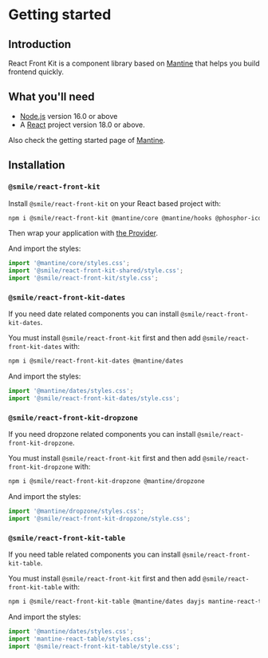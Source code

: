 # Getting started

## Introduction

React Front Kit is a component library based on [Mantine](https://mantine.dev/) that helps you build frontend quickly.

## What you'll need

- [Node.js](https://nodejs.org/en/download/) version 16.0 or above
- A [React](https://react.dev/) project version 18.0 or above.

Also check the getting started page of [Mantine](https://mantine.dev/getting-started/).

## Installation

### `@smile/react-front-kit`

Install `@smile/react-front-kit` on your React based project with:

```bash
npm i @smile/react-front-kit @mantine/core @mantine/hooks @phosphor-icons/react
```

Then wrap your application with [the Provider](./theme#custom-provider).

And import the styles:

```js
import '@mantine/core/styles.css';
import '@smile/react-front-kit-shared/style.css';
import '@smile/react-front-kit/style.css';
```

### `@smile/react-front-kit-dates`

If you need date related components you can install `@smile/react-front-kit-dates`.

You must install `@smile/react-front-kit` first and then add `@smile/react-front-kit-dates` with:

```bash
npm i @smile/react-front-kit-dates @mantine/dates
```

And import the styles:

```js
import '@mantine/dates/styles.css';
import '@smile/react-front-kit-dates/style.css';
```

### `@smile/react-front-kit-dropzone`

If you need dropzone related components you can install `@smile/react-front-kit-dropzone`.

You must install `@smile/react-front-kit` first and then add `@smile/react-front-kit-dropzone` with:

```bash
npm i @smile/react-front-kit-dropzone @mantine/dropzone
```

And import the styles:

```js
import '@mantine/dropzone/styles.css';
import '@smile/react-front-kit-dropzone/style.css';
```

### `@smile/react-front-kit-table`

If you need table related components you can install `@smile/react-front-kit-table`.

You must install `@smile/react-front-kit` first and then add `@smile/react-front-kit-table` with:

```bash
npm i @smile/react-front-kit-table @mantine/dates dayjs mantine-react-table@beta @tabler/icons-react
```

And import the styles:

```js
import '@mantine/dates/styles.css';
import 'mantine-react-table/styles.css';
import '@smile/react-front-kit-table/style.css';
```
